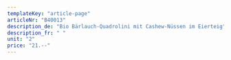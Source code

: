```yaml
---
templateKey: "article-page"
articleNr: "B40013"
description_de: "Bio Bärlauch-Quadrolini mit Cashew-Nüssen im Eierteig"
description_fr: " "
unit: "2"
price: "21.--"
---
```

